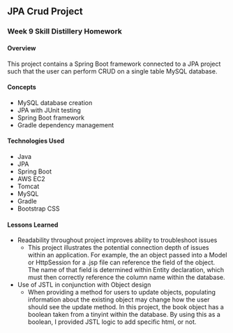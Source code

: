 ## JPA Crud Project

### Week 9 Skill Distillery Homework

#### Overview

This project contains a Spring Boot framework connected to a JPA project such that the user can perform CRUD on a single table MySQL database.

#### Concepts

- MySQL database creation
- JPA with JUnit testing
- Spring Boot framework
- Gradle dependency management

#### Technologies Used

- Java
- JPA
- Spring Boot
- AWS EC2
- Tomcat
- MySQL
- Gradle
- Bootstrap CSS

#### Lessons Learned

- Readability throughout project improves ability to troubleshoot issues
  - This project illustrates the potential connection depth of issues within an application.  For example, the an object passed into a Model or HttpSession for a .jsp file can reference the field of the object.  The name of that field is determined within Entity declaration, which must then correctly reference the column name within the database.
- Use of JSTL in conjunction with Object design
  - When providing a method for users to update objects, populating information about the existing object may change how the user should see the update method.  In this project, the book object has a boolean taken from a tinyint within the database.  By using this as a boolean, I provided JSTL logic to add specific html, or not.
